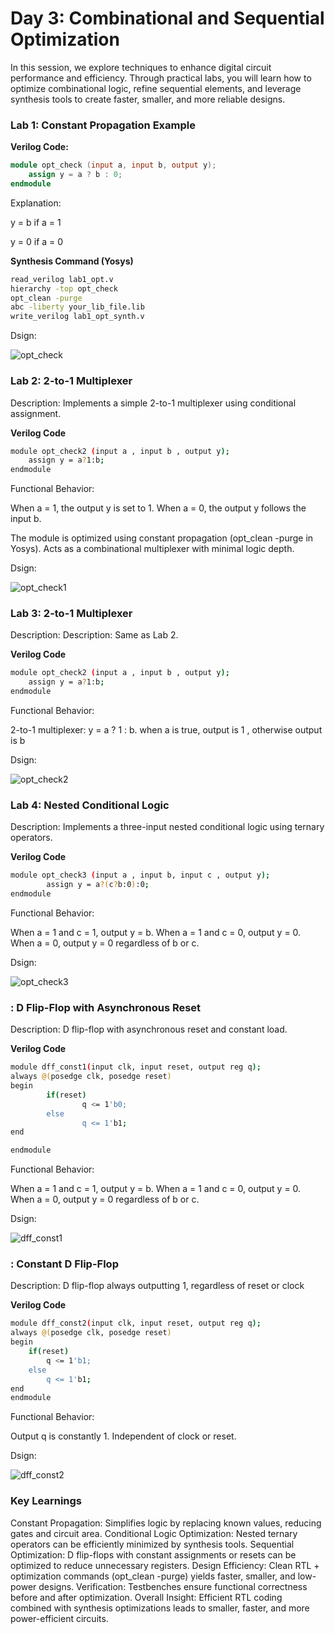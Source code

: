 # Day 3: Combinational and Sequential Optimization

In this session, we explore techniques to enhance digital circuit performance and efficiency. Through practical labs, you will learn how to optimize combinational logic, refine sequential elements, and leverage synthesis tools to create faster, smaller, and more reliable designs.

### Lab 1: Constant Propagation Example

**Verilog Code:**
```verilog
module opt_check (input a, input b, output y);
    assign y = a ? b : 0;
endmodule
```
Explanation:

y = b if a = 1

y = 0 if a = 0

**Synthesis Command (Yosys)**

```bash
read_verilog lab1_opt.v
hierarchy -top opt_check
opt_clean -purge
abc -liberty your_lib_file.lib
write_verilog lab1_opt_synth.v
```

Dsign:

![opt_check](opt_check.png)

### Lab 2: 2-to-1 Multiplexer

Description: Implements a simple 2-to-1 multiplexer using conditional assignment.

**Verilog Code**

```bash
module opt_check2 (input a , input b , output y);
	assign y = a?1:b;
endmodule
```
Functional Behavior:

When a = 1, the output y is set to 1.
When a = 0, the output y follows the input b.

The module is optimized using constant propagation (opt_clean -purge in Yosys).
Acts as a combinational multiplexer with minimal logic depth.

Dsign:

![opt_check1](opt_check1.png)


### Lab 3: 2-to-1 Multiplexer

Description: Description: Same as Lab 2.

**Verilog Code**

```bash
module opt_check2 (input a , input b , output y);
	assign y = a?1:b;
endmodule
```
Functional Behavior:

2-to-1 multiplexer: y = a ? 1 : b.
when a is true, output is 1 , otherwise output is b

Dsign:

![opt_check2](opt_check2.png)

### Lab 4: Nested Conditional Logic

Description: Implements a three-input nested conditional logic using ternary operators.

**Verilog Code**

```bash
module opt_check3 (input a , input b, input c , output y);
        assign y = a?(c?b:0):0;
endmodule

```
Functional Behavior:

When a = 1 and c = 1, output y = b.
When a = 1 and c = 0, output y = 0.
When a = 0, output y = 0 regardless of b or c.

Dsign:

![opt_check3](opt_check3.png)


### : D Flip-Flop with Asynchronous Reset

Description: D flip-flop with asynchronous reset and constant load.

**Verilog Code**

```bash
module dff_const1(input clk, input reset, output reg q);
always @(posedge clk, posedge reset)
begin
        if(reset)
                q <= 1'b0;
        else
                q <= 1'b1;
end

endmodule

```
Functional Behavior:

When a = 1 and c = 1, output y = b.
When a = 1 and c = 0, output y = 0.
When a = 0, output y = 0 regardless of b or c.

Dsign:

![dff_const1](diff_const1.png)

### : Constant D Flip-Flop

Description: D flip-flop always outputting 1, regardless of reset or clock

**Verilog Code**

```bash
module dff_const2(input clk, input reset, output reg q);
always @(posedge clk, posedge reset)
begin
	if(reset)
		q <= 1'b1;
	else
		q <= 1'b1;
end
endmodule

```
Functional Behavior:

Output q is constantly 1.
Independent of clock or reset.

Dsign:

![dff_const2](diff_const2.png)

### Key Learnings 

Constant Propagation: Simplifies logic by replacing known values, reducing gates and circuit area.
Conditional Logic Optimization: Nested ternary operators can be efficiently minimized by synthesis tools.
Sequential Optimization: D flip-flops with constant assignments or resets can be optimized to reduce unnecessary registers.
Design Efficiency: Clean RTL + optimization commands (opt_clean -purge) yields faster, smaller, and low-power designs.
Verification: Testbenches ensure functional correctness before and after optimization.
Overall Insight: Efficient RTL coding combined with synthesis optimizations leads to smaller, faster, and more power-efficient circuits.
